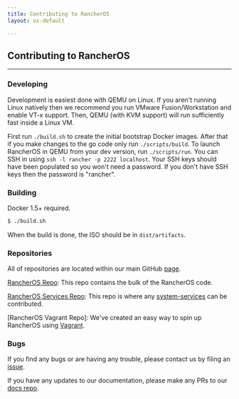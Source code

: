 ```yaml
---
title: Contributing to RancherOS
layout: os-default

---
```


## Contributing to RancherOS
---

### Developing

Development is easiest done with QEMU on Linux.  If you aren't running Linux natively then we recommend you run VMware Fusion/Workstation and enable VT-x support.  Then, QEMU (with KVM support) will run sufficiently fast inside a Linux VM.

First run `./build.sh` to create the initial bootstrap Docker images.  After that if you make changes to the go code only run `./scripts/build`.  To launch RancherOS in QEMU from your dev version, run `./scripts/run`.  You can SSH in using `ssh -l rancher -p 2222 localhost`.  Your SSH keys should have been populated so you won't need a password.  If you don't have SSH keys then the password is "rancher".

### Building

Docker 1.5+ required.

```bash
$ ./build.sh
```

When the build is done, the ISO should be in `dist/artifacts`.

### Repositories

All of repositories are located within our main GitHub [page](https://github.com/rancherio). 

[RancherOS Repo](https://github.com/rancherio/os): This repo contains the bulk of the RancherOS code.

[RancherOS Services Repo](https://github.com/rancherio/os-services): This repo is where any [system-services]({{site.baseurl}}/os/system-services/) can be contributed.

[RancherOS Vagrant Repo]: We've created an easy way to spin up RancherOS using [Vagrant]({{site.baseurl}}/os/getting-started/docs). 


### Bugs

If you find any bugs or are having any trouble, please contact us by filing an [issue](https://github.com/rancherio/os/issues/new). 

If you have any updates to our documentation, please make any PRs to our [docs repo](https://github.com/rancherio/rancherio.github.io).

<br>
<br>